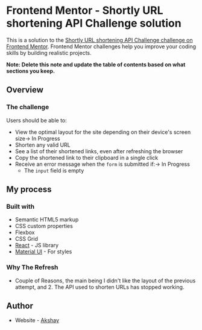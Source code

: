 # Frontend Mentor - Shortly URL shortening API Challenge solution

This is a solution to the [Shortly URL shortening API Challenge challenge on Frontend Mentor](https://www.frontendmentor.io/challenges/url-shortening-api-landing-page-2ce3ob-G). Frontend Mentor challenges help you improve your coding skills by building realistic projects. 


**Note: Delete this note and update the table of contents based on what sections you keep.**

## Overview

### The challenge

Users should be able to:

- View the optimal layout for the site depending on their device's screen size-> In Progress
- Shorten any valid URL
- See a list of their shortened links, even after refreshing the browser
- Copy the shortened link to their clipboard in a single click
- Receive an error message when the `form` is submitted if:-> In Progress
  - The `input` field is empty

## My process

### Built with

- Semantic HTML5 markup
- CSS custom properties
- Flexbox
- CSS Grid
- [React](https://reactjs.org/) - JS library
- [Material UI](https://mui.com/) - For styles

### Why The Refresh

- Couple of Reasons, the main being I didn't like the layout of the previous attempt, and 2. The API used to shorten URLs has stopped working.


## Author

- Website - [Akshay](https://agigabyte.com)
